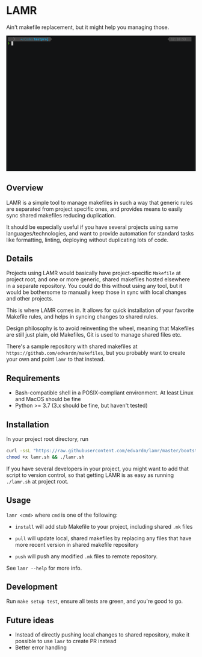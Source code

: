 # LAMR

Ain't makefile replacement, but it might help you managing those.

[![asciicast](demo.gif)](demo.gif)

## Overview

LAMR is a simple tool to manage makefiles in such a way that generic rules
are separated from project specific ones, and provides means to easily sync
shared makefiles reducing duplication.

It should be especially useful if you have several projects using same
languages/technologies, and want to provide automation for standard tasks like
formatting, linting, deploying without duplicating lots of code.

## Details

Projects using LAMR would basically have project-specific `Makefile` at project root, and one or more generic, shared makefiles hosted elsewhere in a separate repository. You could do this without using any tool, but it would be bothersome to manually keep those in sync with local changes and other projects.

This is where LAMR comes in. It allows for quick installation of your favorite Makefile rules, and helps in syncing changes to shared rules.

Design philosophy is to avoid reinventing the wheel, meaning that Makefiles are still
just plain, old Makefiles, Git is used to manage shared files etc.

There's a sample repository with shared makefiles at `https://github.com/edvardm/makefiles`, but you probably want to create your own and point `lamr` to that instead.

## Requirements

- Bash-compatible shell in a POSIX-compliant environment. At least Linux and MacOS should be fine
- Python >= 3.7 (3.x should be fine, but haven't tested)
## Installation

In your project root directory, run

```bash
curl -ssL "https://raw.githubusercontent.com/edvardm/lamr/master/bootstrap.sh" -o lamr.sh
chmod +x lamr.sh && ./lamr.sh
```

If you have several developers in your project, you might want to add that script to version control, so that
getting LAMR is as easy as running `./lamr.sh` at project root.
## Usage

`lamr <cmd>` where `cmd` is one of the following:

- `install` will add stub Makefile to your project, including shared `.mk` files

- `pull` will update local, shared makefiles by replacing any files that have more recent version in shared makefile repository

- `push` will push any modified `.mk` files to remote repository.


See `lamr --help` for more info.

## Development

Run `make setup test`, ensure all tests are green, and you're good to go.

## Future ideas

- Instead of directly pushing local changes to shared repository, make it possible to use `lamr` to create PR instead
- Better error handling
